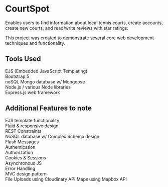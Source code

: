 # CourtSpot
Enables users to find information about local tennis courts, create accounts, create new courts, and read/write reviews with star ratings.

This project was created to demonstrate several core web development techniques and functionality.

## Tools Used

EJS (Embedded JavaScript Templating)\
Bootstrap 5\
noSQL Mongo database w/ Mongoose\
Node.js / various Node libraries\
Express.js web framework

## Additional Features to note

EJS template functionality\
Fluid & responsive design\
REST Constraints\
NoSQL database w/ Complex Schema design\
Flash Messages\
Authentication\
Authorization\
Cookies & Sessions\
Asynchronous JS\
Error Handling\
MVC design pattern\
File Uploads using Cloudinary API
Maps using Mapbox API